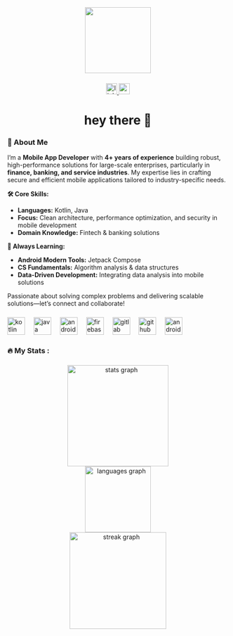 <div align="center">
  <img height="150" src="https://media4.giphy.com/media/v1.Y2lkPTc5MGI3NjExZnJheHQxd3hqbWRiaGUzcmwwa28xZGdwejk5ajM2enpldHVlcWxnOSZlcD12MV9pbnRlcm5hbF9naWZfYnlfaWQmY3Q9Zw/eiwO2OEkCV7cwvIQKq/giphy.gif"  />
</div>

###

<div align="center">
  <a href="https://www.linkedin.com/in/ernesto-ortiz-peralta-0468711a2/" target="_blank">
    <img src="https://img.shields.io/static/v1?message=LinkedIn&logo=linkedin&label=&color=0077B5&logoColor=white&labelColor=&style=flat" height="25" alt="linkedin logo"  />
  </a>
  <a href="ernestoortiz476@gmail.com" target="_blank">
    <img src="https://img.shields.io/static/v1?message=Gmail&logo=gmail&label=&color=D14836&logoColor=white&labelColor=&style=flat" height="25" alt="gmail logo"  />
  </a>
</div>

###

<h1 align="center">hey there 👋</h1>

###

### 👋 About Me  

I’m a **Mobile App Developer** with **4+ years of experience** building robust, high-performance solutions for large-scale enterprises, particularly in **finance, banking, and service industries**. My expertise lies in crafting secure and efficient mobile applications tailored to industry-specific needs.  

**🛠 Core Skills:**  
- **Languages:** Kotlin, Java  
- **Focus:** Clean architecture, performance optimization, and security in mobile development  
- **Domain Knowledge:** Fintech & banking solutions  

**🚀 Always Learning:**  
- **Android Modern Tools:** Jetpack Compose  
- **CS Fundamentals:** Algorithm analysis & data structures  
- **Data-Driven Development:** Integrating data analysis into mobile solutions  

Passionate about solving complex problems and delivering scalable solutions—let’s connect and collaborate!  
###

<div align="left">
  <img src="https://cdn.jsdelivr.net/gh/devicons/devicon/icons/kotlin/kotlin-original.svg" height="40" alt="kotlin logo"  />
  <img width="12" />
  <img src="https://cdn.jsdelivr.net/gh/devicons/devicon/icons/java/java-original.svg" height="40" alt="java logo"  />
  <img width="12" />
  <img src="https://cdn.jsdelivr.net/gh/devicons/devicon/icons/androidstudio/androidstudio-original.svg" height="40" alt="androidstudio logo"  />
  <img width="12" />
  <img src="https://cdn.jsdelivr.net/gh/devicons/devicon/icons/firebase/firebase-plain.svg" height="40" alt="firebase logo"  />
  <img width="12" />
  <img src="https://cdn.jsdelivr.net/gh/devicons/devicon/icons/gitlab/gitlab-original.svg" height="40" alt="gitlab logo"  />
  <img width="12" />
  <img src="https://cdn.jsdelivr.net/gh/devicons/devicon/icons/github/github-original-wordmark.svg" height="40" alt="github logo"  />
  <img width="12" />
  <img src="https://cdn.jsdelivr.net/gh/devicons/devicon/icons/android/android-plain.svg" height="40" alt="android logo"  />
</div>

###

<h3 align="left">🔥   My Stats :</h3>

###

<div align="center">
  <img src="https://github-readme-stats.vercel.app/api?username=yoldnes&hide_title=false&hide_rank=false&show_icons=true&include_all_commits=true&count_private=true&disable_animations=false&theme=dracula&locale=en&hide_border=true&order=1" height="230" alt="stats graph" /> <br>
  <img src="https://github-readme-stats.vercel.app/api/top-langs?username=yoldnes&locale=en&hide_title=false&layout=compact&card_width=320&langs_count=5&theme=dracula&hide_border=true&order=2" height="150" alt="languages graph" /> <br>
  <img src="https://streak-stats.demolab.com?user=yoldnes&locale=en&mode=daily&theme=dark&hide_border=true&border_radius=5&order=3" height="220" alt="streak graph"  />
</div>

###
